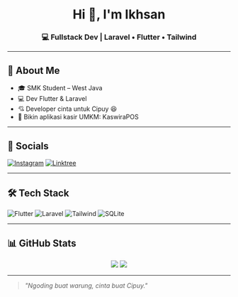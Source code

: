 <h1 align="center">Hi 👋, I'm Ikhsan</h1>
<h3 align="center">💻 Fullstack Dev | Laravel • Flutter • Tailwind</h3>

---

## 📌 About Me

- 🎓 SMK Student – West Java
- 💻 Dev Flutter & Laravel
- 💘 Developer cinta untuk Cipuy 😆
- 🚀 Bikin aplikasi kasir UMKM: KaswiraPOS

---

## 🔗 Socials

[![Instagram](https://img.shields.io/badge/@ikhsan.dev-E4405F?style=flat&logo=instagram&logoColor=white)](https://instagram.com/ikhsan.dev)
[![Linktree](https://img.shields.io/badge/Linktree-%2300f.svg?style=flat&logo=Linktree&logoColor=white)](https://linktr.ee/ikhsan.dev)

---

## 🛠️ Tech Stack

![Flutter](https://img.shields.io/badge/Flutter-02569B?style=for-the-badge&logo=flutter&logoColor=white)
![Laravel](https://img.shields.io/badge/Laravel-F05340?style=for-the-badge&logo=laravel&logoColor=white)
![Tailwind](https://img.shields.io/badge/TailwindCSS-38B2AC?style=for-the-badge&logo=tailwindcss&logoColor=white)
![SQLite](https://img.shields.io/badge/SQLite-003B57?style=for-the-badge&logo=sqlite&logoColor=white)

---

## 📊 GitHub Stats

<p align="center">
  <img src="https://github-readme-stats.vercel.app/api?username=muhamadikhsandev&show_icons=true&theme=tokyonight" />
  <img src="https://github-readme-streak-stats.herokuapp.com/?user=muhamadikhsandev&theme=tokyonight" />
</p>

---

> _"Ngoding buat warung, cinta buat Cipuy."_

